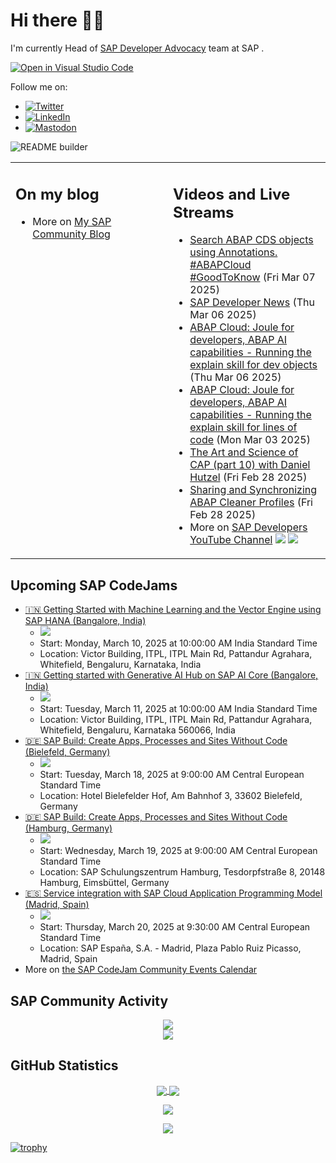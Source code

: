 
# Hi there 👋🏼

I'm currently Head of [SAP Developer Advocacy](https://developers.sap.com/developer-advocates.html) team at SAP .

[![Open in Visual Studio Code](https://img.shields.io/badge/Made%20for-VSCode-1f425f.svg)](https://github.dev/jung-thomas/jung-thomas)

Follow me on:
- <a href="https://twitter.com/thomas_jung"><img alt="Twitter" src="https://img.shields.io/badge/thomas_jung-%231DA1F2.svg?style=for-the-badge&logo=Twitter&logoColor=white"/></a>
- <a href="https://www.linkedin.com/in/thomasjungsap/"><img alt="LinkedIn" src="https://img.shields.io/badge/linkedin-%230077B5.svg?style=for-the-badge&logo=linkedin&logoColor=white"/></a>
- <a rel="me" href="https://mastodon.cloud/@thomas_jung"><img alt="Mastodon" src="https://img.shields.io/mastodon/follow/109262551990174478?domain=https%3A%2F%2Fmastodon.cloud%2F&style=social"/></a>

![README builder](https://github.com/jung-thomas/jung-thomas/workflows/README%20builder/badge.svg)

<table><tr><td valign="top" width="50%">
 
## On my blog
- More on [My SAP Community Blog](https://community.sap.com/t5/user/viewprofilepage/user-id/139)
</td>
  
<td valign="top" width="50%">
  
## Videos and Live Streams
- [Search ABAP CDS objects using Annotations. #ABAPCloud #GoodToKnow](https://www.youtube.com/watch?v=B8ETW3H5ciA) (Fri Mar 07 2025)
- [SAP Developer News](https://www.youtube.com/watch?v=0fMn7EEqa4k) (Thu Mar 06 2025)
- [ABAP Cloud: Joule for developers, ABAP AI capabilities - Running the explain skill for dev objects](https://www.youtube.com/watch?v=LQ6OpqyNHqE) (Thu Mar 06 2025)
- [ABAP Cloud: Joule for developers, ABAP AI capabilities - Running the explain skill for lines of code](https://www.youtube.com/watch?v=DpJmJO6LaKc) (Mon Mar 03 2025)
- [The Art and Science of CAP (part 10) with Daniel Hutzel](https://www.youtube.com/watch?v=483aIk_-PqQ) (Fri Feb 28 2025)
- [Sharing and Synchronizing ABAP Cleaner Profiles](https://www.youtube.com/watch?v=Rrg-fKV-6wo) (Fri Feb 28 2025)
- More on [SAP Developers YouTube Channel](https://www.youtube.com/channel/UCNfmelKDrvRmjYwSi9yvrMg) ![](https://img.shields.io/youtube/channel/views/UCNfmelKDrvRmjYwSi9yvrMg) ![](https://img.shields.io/youtube/channel/subscribers/UCNfmelKDrvRmjYwSi9yvrMg)
</td></tr></table>

## Upcoming SAP CodeJams
- [🇮🇳 Getting Started with Machine Learning and the Vector Engine using SAP HANA (Bangalore, India)](https://community.sap.com/t5/sap-codejam/getting-started-with-machine-learning-and-the-vector-engine-using-sap-hana/ev-p/14002554)
  - <img src="https://community.sap.com/t5/image/serverpage/image-id/219675i8B9E7F415C57EE23/image-size/thumb?v=v2&px=150" />
  - Start: Monday, March 10, 2025 at 10:00:00 AM India Standard Time
  - Location: Victor Building, ITPL, ITPL Main Rd, Pattandur Agrahara, Whitefield, Bengaluru, Karnataka, India
- [🇮🇳 Getting started with Generative AI Hub on SAP AI Core (Bangalore, India)](https://community.sap.com/t5/sap-codejam/getting-started-with-generative-ai-hub-on-sap-ai-core-bangalore-india/ev-p/14002510)
  - <img src="https://community.sap.com/t5/image/serverpage/image-id/219656iE84F00145A175DB6/image-size/thumb?v=v2&px=150" />
  - Start: Tuesday, March 11, 2025 at 10:00:00 AM India Standard Time
  - Location: Victor Building, ITPL, ITPL Main Rd, Pattandur Agrahara, Whitefield, Bengaluru, Karnataka 560066, India
- [🇩🇪 SAP Build: Create Apps, Processes and Sites Without Code (Bielefeld, Germany)](https://community.sap.com/t5/sap-codejam/sap-build-create-apps-processes-and-sites-without-code-bielefeld-germany/ev-p/14001222)
  - <img src="https://community.sap.com/t5/image/serverpage/image-id/232228i850F521D5436F0F2/image-size/thumb?v=v2&px=150" />
  - Start: Tuesday, March 18, 2025 at 9:00:00 AM Central European Standard Time
  - Location: Hotel Bielefelder Hof, Am Bahnhof 3, 33602 Bielefeld, Germany
- [🇩🇪 SAP Build: Create Apps, Processes and Sites Without Code (Hamburg, Germany)](https://community.sap.com/t5/sap-codejam/sap-build-create-apps-processes-and-sites-without-code-hamburg-germany/ev-p/14001246)
  - <img src="https://community.sap.com/t5/image/serverpage/image-id/232228i850F521D5436F0F2/image-size/thumb?v=v2&px=150" />
  - Start: Wednesday, March 19, 2025 at 9:00:00 AM Central European Standard Time
  - Location: SAP Schulungszentrum Hamburg, Tesdorpfstraße 8, 20148 Hamburg, Eimsbüttel, Germany
- [🇪🇸 Service integration with SAP Cloud Application Programming Model (Madrid, Spain)](https://community.sap.com/t5/sap-codejam/service-integration-with-sap-cloud-application-programming-model-madrid/ev-p/13962160)
  - <img src="https://community.sap.com/t5/image/serverpage/image-id/201046i48DF39914B0C9777/image-size/thumb?v=v2&px=150" />
  - Start: Thursday, March 20, 2025 at 9:30:00 AM Central European Standard Time
  - Location: SAP España, S.A. - Madrid, Plaza Pablo Ruiz Picasso, Madrid, Spain
- More on [the SAP CodeJam Community Events Calendar](https://groups.community.sap.com/t5/sap-codejam/eb-p/codejam-events)

## SAP Community Activity
<p align = "center">
<a href="https://community.sap.com/t5/user/viewprofilepage/user-id/139">
  <img align="center" src="https://devrel-tools-prod-scn-badges-srv.cfapps.eu10.hana.ondemand.com/activity/139" />
</a>
</br>
<a href="https://community.sap.com/t5/user/viewprofilepage/user-id/139">
  <img align="center" src="https://devrel-tools-prod-scn-badges-srv.cfapps.eu10.hana.ondemand.com/showcaseBadges/139/1570/674/384/900/390" />
</a>
</p>

## GitHub Statistics
<p align = "center">
<a href="https://github.com/anuraghazra/github-readme-stats">
  <img align="center" src="https://github-readme-stats.vercel.app/api?username=jung-thomas&count_private=true&show_icons=true&theme=dark&line_height=27" />
</a>
<a href="https://github.com/anuraghazra/github-readme-stats">
  <img align="center" src="https://github-readme-stats.vercel.app/api/top-langs/?username=jung-thomas&show_icons=true&theme=dark" />
</a>
</p>

<p align = "center">
 <img  src="https://github-readme-streak-stats.herokuapp.com/?user=jung-thomas&show_icons=true&locale=en&layout=compact&theme=dark&line_height=0" />
</p> 

<p align = "center">
 <img src="https://activity-graph.herokuapp.com/graph?username=jung-thomas&theme=redical">
</p> 

[![trophy](https://github-profile-trophy.vercel.app/?username=jung-thomas&theme=onedark)](https://github.com/ryo-ma/github-profile-trophy)


